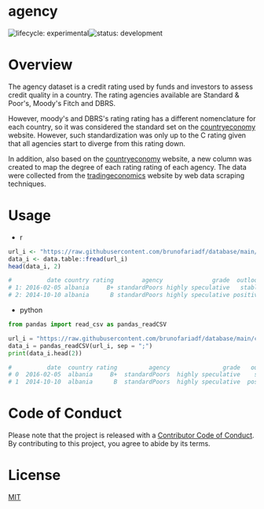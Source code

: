 # agency
![lifecycle:
experimental](https://img.shields.io/badge/lifecycle-experimental-lightgrey)![status:
development](https://img.shields.io/badge/status-development-blue)

# Overview

The agency dataset is a credit rating used by funds and investors to assess credit quality in a country. The rating agencies available are Standard & Poor's, Moody's Fitch and DBRS.

However, moody's and DBRS's rating rating has a different nomenclature for each country, so it was considered the standard set on the [countryeconomy](https://countryeconomy.com/ratings) website. However, such standardization was only up to the C rating given that all agencies start to diverge from this rating down.

In addition, also based on the [countryeconomy](https://countryeconomy.com/ratings) website, a new column was created to map the degree of each rating rating of each agency. The data were collected from the [tradingeconomics](https://tradingeconomics.com/) website by web data scraping techniques.

# Usage

- r
``` r
url_i <- "https://raw.githubusercontent.com/brunofariadf/database/main/csv/agency.csv"
data_i <- data.table::fread(url_i)
head(data_i, 2)

#          date country rating        agency              grade  outlook
# 1: 2016-02-05 albania     B+ standardPoors highly speculative   stable
# 2: 2014-10-10 albania      B standardPoors highly speculative positive
```

- python
``` python
from pandas import read_csv as pandas_readCSV

url_i = "https://raw.githubusercontent.com/brunofariadf/database/main/csv/agency.csv"
data_i = pandas_readCSV(url_i, sep = ";")
print(data_i.head(2))

#          date  country rating         agency               grade   outlook
# 0  2016-02-05  albania     B+  standardPoors  highly speculative    stable
# 1  2014-10-10  albania      B  standardPoors  highly speculative  positive
```

# Code of Conduct

Please note that the project is released with a [Contributor
Code of
Conduct](https://contributor-covenant.org/version/2/0/CODE_OF_CONDUCT.html). By contributing to this project, you agree to abide by its terms.

# License

[MIT](https://github.com/brunofariadf/database/blob/main/LICENSE)